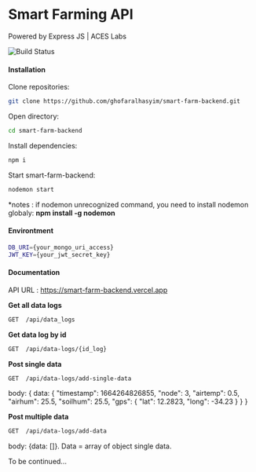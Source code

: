 # Smart Farming API
Powered by Express JS | ACES Labs

![Build Status](https://travis-ci.org/joemccann/dillinger.svg?branch=master)

#### Installation
Clone repositories:
```sh
git clone https://github.com/ghofaralhasyim/smart-farm-backend.git
```
Open directory:
```sh
cd smart-farm-backend
```
Install dependencies:
```sh
npm i
```
Start smart-farm-backend:
```sh
nodemon start
```
*notes : if nodemon unrecognized command, you need to install nodemon globaly: **npm install -g nodemon**

#### Environtment
```sh
DB_URI={your_mongo_uri_access}
JWT_KEY={your_jwt_secret_key}
```
#### Documentation
API URL : https://smart-farm-backend.vercel.app

**Get all data logs**
```sh
GET  /api/data_logs
```
**Get data log by id**
```sh
GET  /api/data-logs/{id_log}
```
**Post single data**
```sh
GET  /api/data-logs/add-single-data
```
body:
{ 
  data: {
    "timestamp": 1664264826855,
    "node": 3,
    "airtemp": 0.5,
    "airhum": 25.5,
    "soilhum": 25.5,
    "gps": {
        "lat": 12.2823,
        "long": -34.23
    }
  }
}

**Post multiple data**
```sh
GET  /api/data-logs/add-data
```
body: {data: []}. Data = array of object single data.

To be continued...
